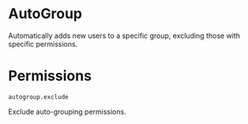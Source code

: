 # AutoGroup
Automatically adds new users to a specific group, excluding those with specific permissions.

# Permissions

```
autogroup.exclude
```

Exclude auto-grouping permissions.
